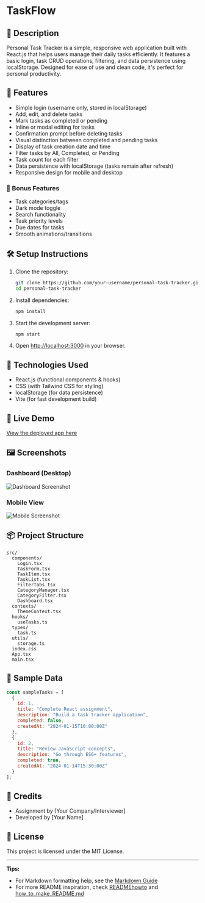 # TaskFlow

## 📖 Description

Personal Task Tracker is a simple, responsive web application built with React.js that helps users manage their daily tasks efficiently. It features a basic login, task CRUD operations, filtering, and data persistence using localStorage. Designed for ease of use and clean code, it's perfect for personal productivity.

## 🚀 Features

- Simple login (username only, stored in localStorage)
- Add, edit, and delete tasks
- Mark tasks as completed or pending
- Inline or modal editing for tasks
- Confirmation prompt before deleting tasks
- Visual distinction between completed and pending tasks
- Display of task creation date and time
- Filter tasks by All, Completed, or Pending
- Task count for each filter
- Data persistence with localStorage (tasks remain after refresh)
- Responsive design for mobile and desktop

### 🌟 Bonus Features

- Task categories/tags
- Dark mode toggle
- Search functionality
- Task priority levels
- Due dates for tasks
- Smooth animations/transitions

## 🛠 Setup Instructions

1. Clone the repository:
   ```bash
   git clone https://github.com/your-username/personal-task-tracker.git
   cd personal-task-tracker
   ```
2. Install dependencies:
   ```bash
   npm install
   ```
3. Start the development server:
   ```bash
   npm start
   ```
4. Open [http://localhost:3000](http://localhost:3000) in your browser.

## 🧰 Technologies Used

- React.js (functional components & hooks)
- CSS (with Tailwind CSS for styling)
- localStorage (for data persistence)
- Vite (for fast development build)

## 🔗 Live Demo

[View the deployed app here](https://your-live-demo-url.com)

## 🖼 Screenshots

### Dashboard (Desktop)
![Dashboard Screenshot](screenshots/dashboard-desktop.png)

### Mobile View
![Mobile Screenshot](screenshots/dashboard-mobile.png)

## 📦 Project Structure

```
src/
  components/
    Login.tsx
    TaskForm.tsx
    TaskItem.tsx
    TaskList.tsx
    FilterTabs.tsx
    CategoryManager.tsx
    CategoryFilter.tsx
    Dashboard.tsx
  contexts/
    ThemeContext.tsx
  hooks/
    useTasks.ts
  types/
    task.ts
  utils/
    storage.ts
  index.css
  App.tsx
  main.tsx
```

## 🧪 Sample Data

```js
const sampleTasks = [
  {
    id: 1,
    title: "Complete React assignment",
    description: "Build a task tracker application",
    completed: false,
    createdAt: "2024-01-15T10:00:00Z"
  },
  {
    id: 2,
    title: "Review JavaScript concepts",
    description: "Go through ES6+ features",
    completed: true,
    createdAt: "2024-01-14T15:30:00Z"
  }
];
```

## 📝 Credits

- Assignment by [Your Company/Interviewer]
- Developed by [Your Name]

## 🪪 License

This project is licensed under the MIT License.

---

**Tips:**  
- For Markdown formatting help, see the [Markdown Guide](https://www.markdownguide.org/cheat-sheet/)  
- For more README inspiration, check [READMEhowto](https://github.com/Tinymrsb/READMEhowto) and [how_to_make_README.md](https://github.com/khodekhadem/how_to_make_README.md) 